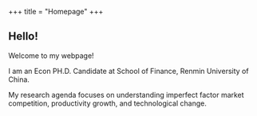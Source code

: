 +++
title = "Homepage"
+++

## Hello!

Welcome to my webpage! 

I am an Econ PH.D. Candidate at School of Finance, Renmin University of China.

My research agenda focuses on understanding imperfect factor market competition, productivity growth, and technological change. 

